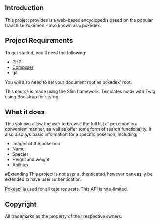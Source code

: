 ## Introduction
This project provides is a web-based encyclopedia based on the popular franchise Pokémon - also known as 
a pokédex.

## Project Requirements
To get started, you'll need the following:

 - PHP
 - [Composer](https://getcomposer.org/)
 - git
 
 You will also need to set your document root as pokedex' root. 
 
 This source is made using the Slim framework. Templates made with Twig using Bootstrap for styling. 
 

## What it does
This solution allow the user to browse the full list of 
pokémon in a convenient manner, as well as offer some form of search 
functionality. It also displays basic information for a 
specific pokémon, including:

 - Images of the pokémon
 - Name
 - Species
 - Height and weight
 - Abilities

#Extending
This project is not user authenticated, however can easily be extended to have user authentication.
 
[Pokéapi](https://pokeapi.co/) is used for all data requests. This API is rate-limited.

## Copyright
All trademarks as the property of their respective owners.

